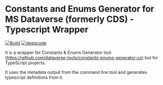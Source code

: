 # Constants and Enums Generator for MS Dataverse (formerly CDS) - Typescript Wrapper

[![Build](https://github.com/dataverse-tools/constants-enums-generator-ts/actions/workflows/build.yml/badge.svg?branch=working)](https://github.com/dataverse-tools/constants-enums-generator-ts/actions/workflows/build.yml)
[![deepcode](https://www.deepcode.ai/api/gh/badge?key=eyJhbGciOiJIUzI1NiIsInR5cCI6IkpXVCJ9.eyJwbGF0Zm9ybTEiOiJnaCIsIm93bmVyMSI6ImRhdGF2ZXJzZS10b29scyIsInJlcG8xIjoiY29uc3RhbnRzLWVudW1zLWdlbmVyYXRvci10cyIsImluY2x1ZGVMaW50IjpmYWxzZSwiYXV0aG9ySWQiOjI5MjI5LCJpYXQiOjE2MTg3NjQ2NDl9.hVOwtHfG9dUFz4vNfp5Iu2-SugSiixypoS6wSmhgGs4)](https://www.deepcode.ai/app/gh/dataverse-tools/constants-enums-generator-ts/_/dashboard?utm_content=gh%2Fdataverse-tools%2Fconstants-enums-generator-ts)

It is a wrapper for Constants & Enums Generator tool (https://github.com/dataverse-tools/constants-enums-generator-cs) but for TypeScript projects.

It uses the metadata output from the command line tool and generates typescript definitions from it.
